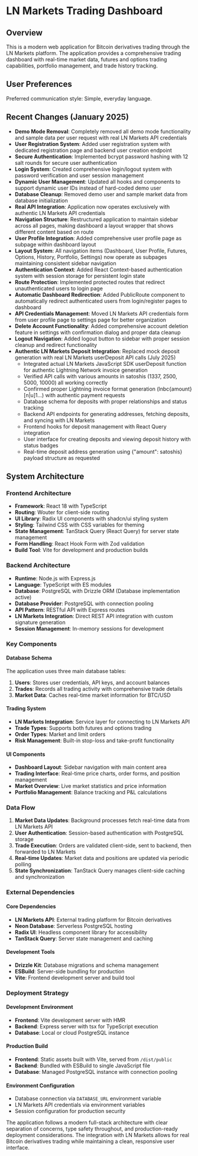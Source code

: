 # LN Markets Trading Dashboard

## Overview

This is a modern web application for Bitcoin derivatives trading through the LN Markets platform. The application provides a comprehensive trading dashboard with real-time market data, futures and options trading capabilities, portfolio management, and trade history tracking.

## User Preferences

Preferred communication style: Simple, everyday language.

## Recent Changes (January 2025)

- **Demo Mode Removal**: Completely removed all demo mode functionality and sample data per user request with real LN Markets API credentials
- **User Registration System**: Added user registration system with dedicated registration page and backend user creation endpoint
- **Secure Authentication**: Implemented bcrypt password hashing with 12 salt rounds for secure user authentication
- **Login System**: Created comprehensive login/logout system with password verification and user session management
- **Dynamic User Management**: Updated all hooks and components to support dynamic user IDs instead of hard-coded demo user
- **Database Cleanup**: Removed demo user and sample market data from database initialization
- **Real API Integration**: Application now operates exclusively with authentic LN Markets API credentials
- **Navigation Structure**: Restructured application to maintain sidebar across all pages, making dashboard a layout wrapper that shows different content based on route
- **User Profile Integration**: Added comprehensive user profile page as subpage within dashboard layout
- **Layout System**: All navigation items (Dashboard, User Profile, Futures, Options, History, Portfolio, Settings) now operate as subpages maintaining consistent sidebar navigation
- **Authentication Context**: Added React Context-based authentication system with session storage for persistent login state
- **Route Protection**: Implemented protected routes that redirect unauthenticated users to login page
- **Automatic Dashboard Redirection**: Added PublicRoute component to automatically redirect authenticated users from login/register pages to dashboard
- **API Credentials Management**: Moved LN Markets API credentials form from user profile page to settings page for better organization
- **Delete Account Functionality**: Added comprehensive account deletion feature in settings with confirmation dialog and proper data cleanup
- **Logout Navigation**: Added logout button to sidebar with proper session cleanup and redirect functionality
- **Authentic LN Markets Deposit Integration**: Replaced mock deposit generation with real LN Markets userDeposit API calls (July 2025)
  - Integrated actual LN Markets JavaScript SDK userDeposit function for authentic Lightning Network invoice generation
  - Verified API calls with various amounts in satoshis (1337, 2500, 5000, 10000) all working correctly
  - Confirmed proper Lightning invoice format generation (lnbc{amount}[n|u]1...) with authentic payment requests
  - Database schema for deposits with proper relationships and status tracking
  - Backend API endpoints for generating addresses, fetching deposits, and syncing with LN Markets
  - Frontend hooks for deposit management with React Query integration
  - User interface for creating deposits and viewing deposit history with status badges
  - Real-time deposit address generation using {"amount": satoshis} payload structure as requested

## System Architecture

### Frontend Architecture
- **Framework**: React 18 with TypeScript
- **Routing**: Wouter for client-side routing
- **UI Library**: Radix UI components with shadcn/ui styling system
- **Styling**: Tailwind CSS with CSS variables for theming
- **State Management**: TanStack Query (React Query) for server state management
- **Form Handling**: React Hook Form with Zod validation
- **Build Tool**: Vite for development and production builds

### Backend Architecture
- **Runtime**: Node.js with Express.js
- **Language**: TypeScript with ES modules
- **Database**: PostgreSQL with Drizzle ORM (Database implementation active)
- **Database Provider**: PostgreSQL with connection pooling
- **API Pattern**: RESTful API with Express routes
- **LN Markets Integration**: Direct REST API integration with custom signature generation
- **Session Management**: In-memory sessions for development

### Key Components

#### Database Schema
The application uses three main database tables:
1. **Users**: Stores user credentials, API keys, and account balances
2. **Trades**: Records all trading activity with comprehensive trade details
3. **Market Data**: Caches real-time market information for BTC/USD

#### Trading System
- **LN Markets Integration**: Service layer for connecting to LN Markets API
- **Trade Types**: Supports both futures and options trading
- **Order Types**: Market and limit orders
- **Risk Management**: Built-in stop-loss and take-profit functionality

#### UI Components
- **Dashboard Layout**: Sidebar navigation with main content area
- **Trading Interface**: Real-time price charts, order forms, and position management
- **Market Overview**: Live market statistics and price information
- **Portfolio Management**: Balance tracking and P&L calculations

### Data Flow

1. **Market Data Updates**: Background processes fetch real-time data from LN Markets API
2. **User Authentication**: Session-based authentication with PostgreSQL storage
3. **Trade Execution**: Orders are validated client-side, sent to backend, then forwarded to LN Markets
4. **Real-time Updates**: Market data and positions are updated via periodic polling
5. **State Synchronization**: TanStack Query manages client-side caching and synchronization

### External Dependencies

#### Core Dependencies
- **LN Markets API**: External trading platform for Bitcoin derivatives
- **Neon Database**: Serverless PostgreSQL hosting
- **Radix UI**: Headless component library for accessibility
- **TanStack Query**: Server state management and caching

#### Development Tools
- **Drizzle Kit**: Database migrations and schema management
- **ESBuild**: Server-side bundling for production
- **Vite**: Frontend development server and build tool

### Deployment Strategy

#### Development Environment
- **Frontend**: Vite development server with HMR
- **Backend**: Express server with tsx for TypeScript execution
- **Database**: Local or cloud PostgreSQL instance

#### Production Build
- **Frontend**: Static assets built with Vite, served from `/dist/public`
- **Backend**: Bundled with ESBuild to single JavaScript file
- **Database**: Managed PostgreSQL instance with connection pooling

#### Environment Configuration
- Database connection via `DATABASE_URL` environment variable
- LN Markets API credentials via environment variables
- Session configuration for production security

The application follows a modern full-stack architecture with clear separation of concerns, type safety throughout, and production-ready deployment considerations. The integration with LN Markets allows for real Bitcoin derivatives trading while maintaining a clean, responsive user interface.